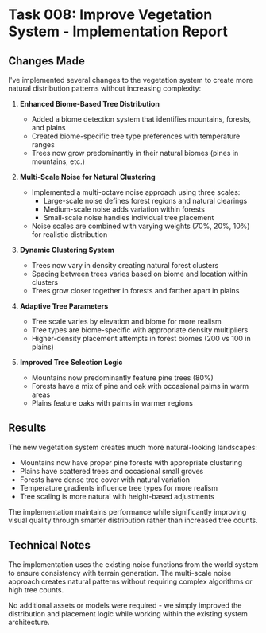 # Task 008: Improve Vegetation System - Implementation Report

## Changes Made

I've implemented several changes to the vegetation system to create more natural distribution patterns without increasing complexity:

1. **Enhanced Biome-Based Tree Distribution**
   - Added a biome detection system that identifies mountains, forests, and plains
   - Created biome-specific tree type preferences with temperature ranges
   - Trees now grow predominantly in their natural biomes (pines in mountains, etc.)

2. **Multi-Scale Noise for Natural Clustering**
   - Implemented a multi-octave noise approach using three scales:
     - Large-scale noise defines forest regions and natural clearings
     - Medium-scale noise adds variation within forests
     - Small-scale noise handles individual tree placement
   - Noise scales are combined with varying weights (70%, 20%, 10%) for realistic distribution

3. **Dynamic Clustering System**
   - Trees now vary in density creating natural forest clusters
   - Spacing between trees varies based on biome and location within clusters
   - Trees grow closer together in forests and farther apart in plains

4. **Adaptive Tree Parameters**
   - Tree scale varies by elevation and biome for more realism
   - Tree types are biome-specific with appropriate density multipliers
   - Higher-density placement attempts in forest biomes (200 vs 100 in plains)

5. **Improved Tree Selection Logic**
   - Mountains now predominantly feature pine trees (80%)
   - Forests have a mix of pine and oak with occasional palms in warm areas
   - Plains feature oaks with palms in warmer regions

## Results

The new vegetation system creates much more natural-looking landscapes:

- Mountains now have proper pine forests with appropriate clustering
- Plains have scattered trees and occasional small groves
- Forests have dense tree cover with natural variation
- Temperature gradients influence tree types for more realism
- Tree scaling is more natural with height-based adjustments

The implementation maintains performance while significantly improving visual quality through smarter distribution rather than increased tree counts.

## Technical Notes

The implementation uses the existing noise functions from the world system to ensure consistency with terrain generation. The multi-scale noise approach creates natural patterns without requiring complex algorithms or high tree counts.

No additional assets or models were required - we simply improved the distribution and placement logic while working within the existing system architecture.